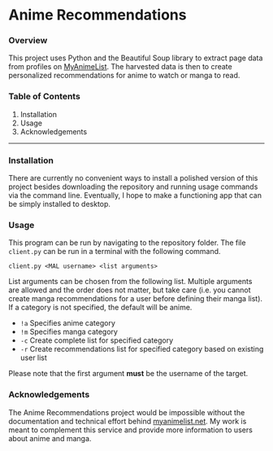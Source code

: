 # Anime Recommendations

### Overview
This project uses Python and the Beautiful Soup library to extract page data from profiles on [MyAnimeList](https://myanimelist.net/profile/amykyst). The harvested data is then to create personalized recommendations for anime to watch or manga to read.

### Table of Contents
1. Installation
2. Usage
3. Acknowledgements

<hr/>

### Installation
There are currently no convenient ways to install a polished version of this project besides downloading the repository and running usage commands via the command line. Eventually, I hope to make a functioning app that can be simply installed to desktop.

### Usage
This program can be run by navigating to the repository folder. The file `client.py` can be run in a terminal with the following command.
```
client.py <MAL username> <list arguments>
```
List arguments can be chosen from the following list. Multiple arguments are allowed and the order does not matter, but take care (i.e. you cannot create manga recommendations for a user before defining their manga list). If a category is not specified, the default will be anime.

- `!a` Specifies anime category
- `!m` Specifies manga category
- `-c` Create complete list for specified category
- `-r` Create recommendations list for specified category based on existing user list

Please note that the first argument **must** be the username of the target.

### Acknowledgements
The Anime Recommendations project would be impossible without the documentation and technical effort behind [myanimelist.net](https://myanimelist.net/). My work is meant to complement this service and provide more information to users about anime and manga.
